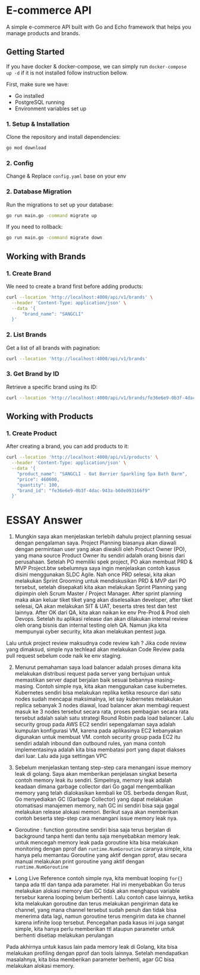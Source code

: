 # E-commerce API

A simple e-commerce API built with Go and Echo framework that helps you manage products and brands.

## Getting Started

If you have docker & docker-compose, we can simply run ```docker-compose up -d```
if it is not installed follow instruction bellow.

First, make sure we have:
- Go installed
- PostgreSQL running
- Environment variables set up

### 1. Setup & Installation

Clone the repository and install dependencies:
```bash
go mod download
```

### 2. Config

Change & Replace ```config.yaml``` base on your env

### 2. Database Migration

Run the migrations to set up your database:
```bash
go run main.go -command migrate up
```

If you need to rollback:
```bash
go run main.go -command migrate down
```

## Working with Brands

### 1. Create Brand
We need to create a brand first before adding products:
```bash
curl --location 'http://localhost:4000/api/v1/brands' \
  --header 'Content-Type: application/json' \
  --data '{
      "brand_name": "SANGCLI"
  }'
```

### 2. List Brands
Get a list of all brands with pagination:
```bash
curl --location 'http://localhost:4000/api/v1/brands'
```

### 3. Get Brand by ID
Retrieve a specific brand using its ID:
```bash
curl --location 'http://localhost:4000/api/v1/brands/fe36e6e9-0b3f-4dac-943a-b60e093166f9'
```

## Working with Products

### 1. Create Product
After creating a brand, you can add products to it:
```bash
curl --location 'http://localhost:4000/api/v1/products' \
  --header 'Content-Type: application/json' \
  --data '{
    "product_name": "SANGCLI - Oat Barrier Sparkling Spa Bath Barm",
    "price": 460600,
    "quantity": 100,
    "brand_id": "fe36e6e9-0b3f-4dac-943a-b60e093166f9"
  }'
```

# ESSAY Answer
1. Mungkin saya akan menjelaskan terlebih dahulu project planning sesuai dengan pengalaman saya.
Project Planning biasanya akan diawali dengan permintaan user yang akan diwakili oleh Product Owner (PO), yang mana source Product Owner itu sendiri adalah orang bisnis dari perusahaan.
Setelah PO memiliki spek project, PO akan membuat PRD & MVP Project.btw sebelumnya saya ingin menjelaskan contoh kasus disini menggunakan SLDC Agile.
Nah once PRD selesai, kita akan melakukan Sprint Grooming untuk mendiskusikan PRD & MVP dari PO tersebut, setelah disepakati kita akan melakukan Sprint Planning yang dipimpin oleh Scrum Master / Project Manager.
After sprint planning maka akan keluar tiket tiket yang akan diselesaikan developer, after tiket selesai, QA akan melakukan SIT & UAT, beserta stres test dan test lainnya. After OK dari QA, kita akan naikan ke env Pre-Prod & Prod oleh Devops.
Setelah itu aplikasi release dan akan dilakukan internal review oleh orang bisnis dan internal testing oleh QA. Namun jika kita mempunyai cyber security, kita akan melakukan pentest juga.

Lalu untuk project review maksudnya code review kah ? Jika code review yang dimaksud, simple nya techlead akan melakukan Code Review pada pull request sebelum code naik ke env staging.

2. Menurut pemahaman saya load balancer adalah proses dimana kita melakukan distribusi request pada server yang bertujuan untuk memastikan server dapat berjalan baik sesuai bebannya masing-masing.
Contoh simple nya, kita akan menggunakan case kubernetes. Kubernetes sendiri bisa melakukan replika ketika resource dari satu nodes sudah mencapai maksimalnya, let say kubernetes melakukan replica sebanyak 3 nodes diawal,
load balancer akan membagi request masuk ke 3 nodes tersebut secara rata, proses pembagian secara rata tersebut adalah salah satu strategi Round Robin pada load balancer.
Lalu security group pada AWS EC2 sendiri sepengalaman saya adalah kumpulan konfigurasi VM, karena pada aplikasinya EC2 kebanyakan digunakan untuk membuat VM.
contoh security group pada EC2 itu sendiri adalah inbound dan outbound rules, yan mana contoh implementasinya adalah kita bisa membatasi port yang dapat diakses dari luar.
Lalu ada juga settingan VPC

3. Sebelum menjelaskan tentang step-step cara menangani issue memory leak di golang. Saya akan memberikan penjelasan singkat beserta contoh memory leak itu sendiri.
Simpelnya, memory leak adalah keadaan dimana garbage collector dari Go gagal mengembalikan memory yang telah dialokasikan kembali ke OS.
berbeda dengan Rust, Go menyediakan GC (Garbage Collector) yang dapat melakukan otomatisasi manajemen memory, nah GC ini sendiri bisa saja gagal melakukan release alokasi memori.
Berikut saya akan memberikan contoh beserta step-step cara menangani issue memory leak nya.

- Goroutine : 
function goroutine sendiri bisa saja terus berjalan di background tanpa henti dan tentu saja menyebabkan memory leak.
untuk mencegah memory leak pada goroutine kita bisa melakukan monitoring dengan pprof dan ```runtime.NumGoroutine```
caranya simple, kita hanya pelu memantau Goroutine yang aktif dengan pprof, atau secara manual melakukan print goroutine yang aktif dengan ```runtime.NumGoroutine```

- Long Live Reference
contoh simple nya, kita membuat looping ```for{}``` tanpa ada ttl dan tanpa ada parameter. Hal ini menyebabkan Go terus melakukan alokasi memory
dan GC tidak akan menghapus variable tersebur karena looping belum berhenti. Lalu contoh case lainnya, ketika kita melakukan goroutine dan terus melakukan
pengiriman data ke channel, yang mana channel tersebut sudah penuh dan tidak bisa menerima data lagi, namun goroutine terus mengirim data ke channel karena infinite loop tersebut.
Pencegahan pada kasus ini juga sangat simple, kita hanya perlu memberikan ttl ataupun parameter untuk berhenti disetiap melakukan perulangan

Pada akhirnya untuk kasus lain pada memory leak di Golang, kita bisa melakukan profiling dengan pprof dan tools lainnya.
Setelah mendapatkan masalahnya, kita bisa memberikan parameter berhenti, agar GC bisa melakukan alokasi memory.